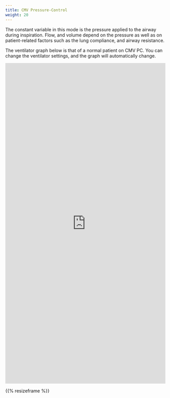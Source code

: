 ```yaml
---
title: CMV Pressure-Control
weight: 20
---
```

The constant variable in this mode is the pressure applied to the airway during inspiration. Flow, and volume depend on the pressure as well as on patient-related factors such as the lung compliance, and airway resistance. 

The ventilator graph below is that of a normal patient on CMV PC. You can change the ventilator settings, and the graph will automatically change.

<iframe id='frame' src="https://iculearning.com/api/pc" width="500", height="1000", frameborder="0"></iframe>

{{% resizeframe %}}

